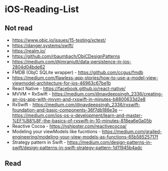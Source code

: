 # iOS-Reading-List

## Not read
- https://www.objc.io/issues/15-testing/xctest/
- https://danger.systems/swift/
- https://realm.io/
- https://github.com/rbaumbach/ObjCDesignPatterns
- https://medium.com/@imranjutt/data-persistence-in-ios-2804d04bde62
- FMDB (ObjC SQLite wrapper) - https://github.com/ccgus/fmdb
- https://medium.com/flawless-app-stories/how-to-use-a-model-view-viewmodel-architecture-for-ios-46963c67be1b
- React Native - https://facebook.github.io/react-native/
- MVVM + RxSwift - https://medium.com/@navdeepsingh_2336/creating-an-ios-app-with-mvvm-and-rxswift-in-minutes-b8800633d2e8
- RxSwift - https://medium.com/@navdeepsingh_2336/rxswift-foundation-and-basic-components-36f7db186e3e
-- https://medium.com/ios-os-x-development/learn-and-master-%EF%B8%8F-the-basics-of-rxswift-in-10-minutes-818ea6e0a05b
- Reactive Cocoa - https://nshipster.com/reactivecocoa/
- Modeling your viewModels like fucntions - https://medium.com/grailed-engineering/modeling-your-view-models-as-functions-65b58525717f
- Strategy pattern in Swift - https://medium.com/design-patterns-in-swift/design-patterns-in-swift-strategy-pattern-1d11945b4adc

## Read

